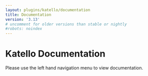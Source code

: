 ```yaml
---
layout: plugins/katello/documentation
title: Documentation
version: '3.13'
# uncomment for older versions than stable or nightly
#robots: noindex
---
```


# Katello Documentation

Please use the left hand navigation menu to view documentation.
